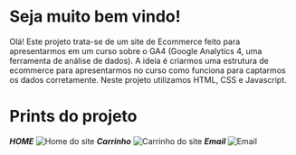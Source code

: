 # Seja muito bem vindo!

Olá! Este projeto trata-se de um site de Ecommerce feito para apresentarmos em um curso sobre o GA4 (Google Analytics 4, uma ferramenta de análise de dados). A ideia é criarmos uma estrutura de ecommerce para apresentarmos no curso como funciona para captarmos os dados corretamente.
Neste projeto utilizamos HTML, CSS e Javascript.


# Prints do projeto 
***HOME***
![Home do site](https://i.imgur.com/EHasPaE.png)
***Carrinho***
![Carrinho do site](https://i.imgur.com/sXW20xC.png)
***Email***
![Email](https://i.imgur.com/VLdps2n.png)

